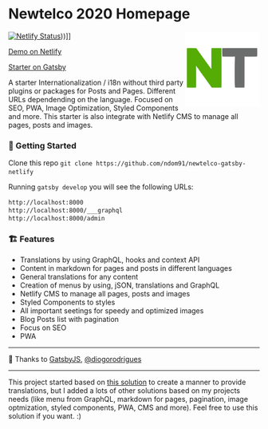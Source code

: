 # Newtelco 2020 Homepage

<img align="right" src="./src/images/newtelco-sm.svg" width="150">

[![Netlify Status](https://api.netlify.com/api/v1/badges/cf33095a-f908-48bc-9356-7e59a85a4e26/deploy-status)](https://app.netlify.com/sites/newtelco-gatsby/deploys)))]]

[Demo on Netlify](https://newtelco-gatsby.netlify.com/)

[Starter on Gatsby](https://www.gatsbyjs.org/starters/diogorodrigues/iceberg-gatsby-multilang/)

A starter Internationalization / i18n without third party plugins or packages for Posts and Pages. Different URLs dependending on the language. Focused on SEO, PWA, Image Optimization, Styled Components and more. This starter is also integrate with Netlify CMS to manage all pages, posts and images.

### 🚀 Getting Started

Clone this repo `git clone https://github.com/ndom91/newtelco-gatsby-netlify`  

Running `gatsby develop` you will see the following URLs:

```
http://localhost:8000
http://localhost:8000/___graphql
http://localhost:8000/admin
```

### 🏗️ Features

-   Translations by using GraphQL, hooks and context API
-   Content in markdown for pages and posts in different languages
-   General translations for any content
-   Creation of menus by using, jSON, translations and GraphQL
-   Netlify CMS to manage all pages, posts and images
-   Styled Components to styles
-   All important seetings for speedy and optimized images
-   Blog Posts list with pagination
-   Focus on SEO
-   PWA

---

💜 Thanks to [GatsbyJS](https://github.com/gatsbyjs/gatsby/tree/master/examples/using-i18n), [@diogorodrigues](https://github.com/diogorodrigues/iceberg-gatsby-multilang/)

---

This project started based on [this solution](https://github.com/gatsbyjs/gatsby/tree/master/examples/using-i18n) to create a manner to provide translations, but I added a lots of other solutions based on my projects needs (like menu from GraphQL, markdown for pages, pagination, image optmization, styled components, PWA, CMS and more). Feel free to use this solution if you want. :)
